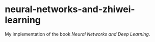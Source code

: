 # neural-networks-and-zhiwei-learning

My implementation of the book *Neural Networks and Deep Learning*. 
